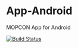 # App-Android
MOPCON App for Android

[![Build Status](https://travis-ci.org/MOPCON/App-Android.svg?branch=master)](https://travis-ci.org/MOPCON/App-Android)
